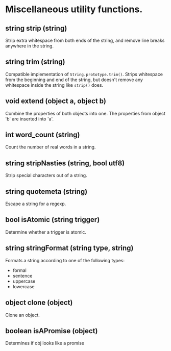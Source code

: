 # Miscellaneous utility functions.

## string strip (string)

Strip extra whitespace from both ends of the string, and remove
line breaks anywhere in the string.

## string trim (string)

Compatible implementation of `String.prototype.trim()`. Strips whitespace
from the beginning and end of the string, but doesn't remove any
whitespace inside the string like `strip()` does.

## void extend (object a, object b)

Combine the properties of both objects into one. The properties from
object 'b' are inserted into 'a'.

## int word_count (string)

Count the number of real words in a string.

## string stripNasties (string, bool utf8)

Strip special characters out of a string.

## string quotemeta (string)

Escape a string for a regexp.

## bool isAtomic (string trigger)

Determine whether a trigger is atomic.

## string stringFormat (string type, string)

Formats a string according to one of the following types:
- formal
- sentence
- uppercase
- lowercase

## object clone (object)

Clone an object.

## boolean isAPromise (object)

Determines if obj looks like a promise
